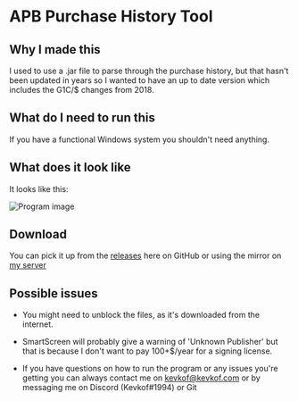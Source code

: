 # APB Purchase History Tool

## Why I made this

I used to use a .jar file to parse through the purchase history, but that hasn't been updated in years so I wanted to have an up to date version which includes the G1C/$ changes from 2018.

## What do I need to run this

If you have a functional Windows system you shouldn't need anything.

## What does it look like

It looks like this:

![Program image](https://i.imgur.com/9Rch4iy.png)

## Download

You can pick it up from the [releases](https://github.com/Kevkof/APBPurchaseHistoryTool/releases/tag/1.0.0) here on GitHub or using the mirror on [my server](https://dl.kevkof.com/APBPurchaseHistoryTool.exe)

## Possible issues

- You might need to unblock the files, as it's downloaded from the internet.
- SmartScreen will probably give a warning of 'Unknown Publisher' but that is because I don't want to pay 100+$/year for a signing license.

- If you have questions on how to run the program or any issues you're getting you can always contact me on [kevkof@kevkof.com](mailto:kevkof@kevkof.com) or by messaging me on Discord (Kevkof#1994) or Git

